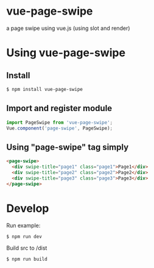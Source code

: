 # vue-page-swipe

a page swipe using vue.js (using slot and render)

# Using vue-page-swipe

## Install
```bash
$ npm install vue-page-swipe
```

## Import and register module
```JavaScript
import PageSwipe from 'vue-page-swipe';
Vue.component('page-swipe', PageSwipe);
```
## Using "page-swipe" tag simply
```HTML
<page-swipe>
  <div swipe-title="page1" class="page1">Page1</div>
  <div swipe-title="page2" class="page2">Page2</div>
  <div swipe-title="page3" class="page3">Page3</div>
</page-swipe>
```

# Develop

Run example:
```bash
$ npm run dev
```

Build src to /dist
```bash
$ npm run build
```
